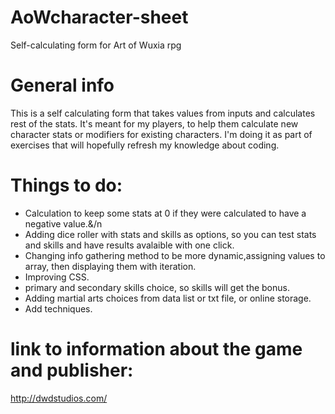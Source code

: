 # AoWcharacter-sheet
Self-calculating form for Art of Wuxia rpg 
# General info
This is a self calculating form that takes values from inputs and calculates rest of the stats. It's meant for my players, to help them calculate new character stats or modifiers for existing characters. I'm doing it as part of exercises that will hopefully refresh my knowledge about coding.
# Things to do:
- Calculation to keep some stats at 0 if they were calculated to have a negative value.&/n
- Adding dice roller with stats and skills as options, so you can test stats and skills and have results avalaible with one click.
- Changing info gathering method to be more dynamic,assigning values to array, then displaying them with iteration.
- Improving CSS.
- primary and secondary skills choice, so skills will get the bonus.
- Adding martial arts choices from data list or txt file, or online storage.
- Add techniques.

# link to information about the game and publisher:

http://dwdstudios.com/


